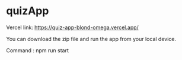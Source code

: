 # quizApp

Vercel link: https://quiz-app-blond-omega.vercel.app/

You can download the zip file and run the app from your local device.

Command : npm run start
